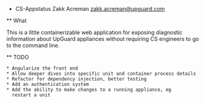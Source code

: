 * CS-Appstatus
Zakk Acreman <zakk.acreman@upguard.com>

** What

This is a little containerizable web application for exposing
diagnostic information about UpGuard appliances without requiring CS
engineers to go to the command line.

** TODO

	* Angularize the front end
	* Allow deeper dives into specific unit and container process details
	* Refactor for dependency injection, better testing
	* Add an authentication system 
	* Add the ability to make changes to a running appliance, eg
      restart a unit
